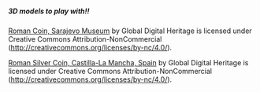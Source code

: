 ##### 3D models to play with!!

[Roman Coin, Sarajevo Museum](https://skfb.ly/6VKVE) by Global Digital Heritage is licensed under Creative Commons Attribution-NonCommercial (http://creativecommons.org/licenses/by-nc/4.0/).



[Roman Silver Coin, Castilla-La Mancha, Spain](https://skfb.ly/6X9wp) by Global Digital Heritage is licensed under Creative Commons Attribution-NonCommercial (http://creativecommons.org/licenses/by-nc/4.0/).

